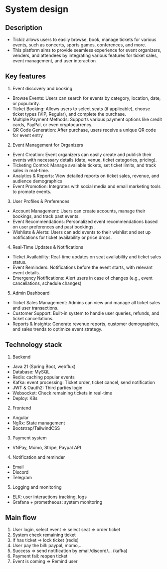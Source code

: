 # System design
## Description
- Tickiz allows users to easily browse, book, manage tickets for various events, such as concerts, sports games, conferences, and more. 
- This platform aims to provide seamless experience for event organizers, venders, and attendees by integrating various features for ticket sales, event management, and user interaction
## Key features
1. Event discovery and booking
- Browse Events: Users can search for events by category, location, date, or popularity.
- Ticket Booking: Allows users to select seats (if applicable), choose ticket types (VIP, Regular), and complete the purchase.
- Multiple Payment Methods: Supports various payment options like credit cards, PayPal, or even cryptocurrency.
- QR Code Generation: After purchase, users receive a unique QR code for event entry
2. Event Management for Organizers
- Event Creation: Event organizers can easily create and publish their events with necessary details (date, venue, ticket categories, pricing).
- Ticketing Control: Manage available tickets, set ticket limits, and track sales in real-time.
- Analytics & Reports: View detailed reports on ticket sales, revenue, and audience demographics
- Event Promotion: Integrates with social media and email marketing tools to promote events.
3. User Profiles & Preferences
- Account Management: Users can create accounts, manage their bookings, and track past events.
- Event Recommendations: Personalized event recommendations based on user preferences and past bookings.
- Wishlists & Alerts: Users can add events to their wishlist and set up notifications for ticket availability or price drops.
4. Real-Time Updates & Notifications
- Ticket Availability: Real-time updates on seat availability and ticket sales status.
- Event Reminders: Notifications before the event starts, with relevant event details.
- Emergency Notifications: Alert users in case of changes (e.g., event cancellations, schedule changes)
5. Admin Dashboard
- Ticket Sales Management: Admins can view and manage all ticket sales and user transactions.
- Customer Support: Built-in system to handle user queries, refunds, and ticket cancellations.
- Reports & Insights: Generate revenue reports, customer demographics, and sales trends to optimize event strategy.

## Technology stack
1. Backend
- Java 21 (Spring Boot, webflux)
- Database: MySQL
- Redis: caching popular events
- Kafka: event processing: Ticket order, ticket cancel, send notification
- JWT & Oauth2: Third parties login
- Websocket: Check remaining tickets in real-time
- Deploy: K8s
2. Frontend
- Angular
- NgRx: State management
- Bootstrap/TailwindCSS
3. Payment system
- VNPay, Momo, Stripe, Paypal API
4. Notification and reminder
- Email
- Discord
- Telegram
5. Logging and monitoring 
- ELK: user interactions tracking, logs
- Grafana + prometheous: system monitoring

## Main flow
1. User login, select event => select seat => order ticket
2. System check remaining ticket
3. If has ticket => lock ticket (redis)
4. User pay the bill: paypal, momo,...
5. Success => send notification by email/discord/... (kafka)
6. Payment fail: reopen ticket
7. Event is coming => Remind user